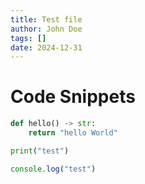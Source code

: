 ```yaml
---
title: Test file
author: John Doe
tags: []
date: 2024-12-31
---
```


# Code Snippets

```python
def hello() -> str:
    return "hello World"

print("test")
```

```javascript
console.log("test")
```